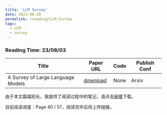 ```yaml
---
title: 'LLM Survey'
date: 2023-06-29
permalink: /reading/LLM_Survey
tags:
  - LLM
  - survey
---
```


### Reading Time: 23/08/03

| Title | Paper URL | Code | Publish Conf |
|---|---|---|---|
| A Survey of Large Language Models | [download](https://arxiv.org/abs/2303.18223) | None | Arxiv | 

由于本文篇幅较长，我提供了阅读过程中的笔记，请点击[链接](/files/reading/LLMSurvey/paper.pdf)下载。

目前阅读进度：Page 40 / 57，阅读完毕后将上传链接。